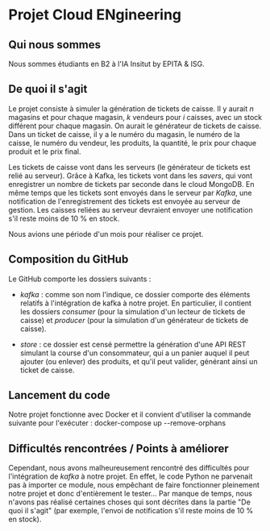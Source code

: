# Projet Cloud ENgineering

## Qui nous sommes

Nous sommes étudiants en B2 à l'IA Insitut by EPITA & ISG.

## De quoi il s'agit

Le projet consiste à simuler la génération de tickets de caisse. Il y aurait *n* magasins et pour chaque magasin, *k* vendeurs pour *i* caisses, avec un stock différent pour chaque magasin. On aurait le générateur de tickets de caisse. Dans un ticket de caisse, il y a le numéro du magasin, le numéro de la caisse, le numéro du vendeur, les produits, la quantité, le prix pour chaque produit et le prix final. 

Les tickets de caisse vont dans les serveurs (le générateur de tickets est relié au serveur). Grâce à Kafka, les tickets vont dans les *savers*, qui vont enregistrer un nombre de tickets par seconde dans le cloud MongoDB. En même temps que les tickets sont envoyés dans le serveur par *Kafka*, une notification de l'enregistrement des tickets est envoyée au serveur de gestion. Les caisses reliées au serveur devraient envoyer une notification s'il reste moins de 10 % en stock. 

Nous avions une période d'un mois pour réaliser ce projet.

## Composition du GitHub

Le GitHub comporte les dossiers suivants :
- *kafka* : comme son nom l'indique, ce dossier comporte des éléments relatifs à l'intégration de kafka à notre projet. En particulier, il contient les dossiers *consumer* (pour la simulation d'un lecteur de tickets de caisse) et *producer* (pour la simulation d'un générateur de tickets de caisse).

- *store* : ce dossier est censé permettre la génération d'une API REST simulant la course d'un consommateur, qui a un panier auquel il peut ajouter (ou enlever) des produits, et qu'il peut valider, générant ainsi un ticket de caisse.

## Lancement du code
Notre projet fonctionne avec Docker et il convient d'utiliser la commande suivante pour l'exécuter : docker-compose up --remove-orphans

## Difficultés rencontrées / Points à améliorer
Cependant, nous avons malheureusement rencontré des difficultés pour l'intégration de *kafka* à notre projet. En effet, le code Python ne parvenait pas à importer ce module, nous empêchant de faire fonctionner pleinement notre projet et donc d'entièrement le tester...
Par manque de temps, nous n'avons pas réalisé certaines choses qui sont décrites dans la partie "De quoi il s'agit" (par exemple, l'envoi de notification s'il reste moins de 10 % en stock).
